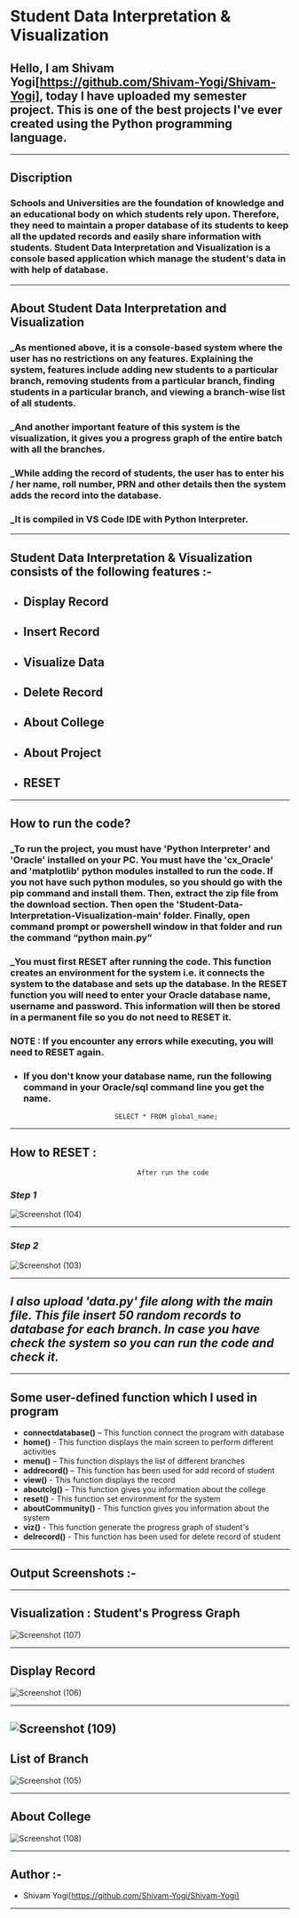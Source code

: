 # **Student Data Interpretation & Visualization**
## Hello, I am Shivam Yogi[https://github.com/Shivam-Yogi/Shivam-Yogi], today I have uploaded my semester project. This is one of the best projects I've ever created using the Python programming language.
---
## **Discription**

### Schools and Universities are the foundation of knowledge and an educational body on which students rely upon. Therefore, they need to maintain a proper database of its students to keep all the updated records and easily share information with students. Student Data Interpretation and Visualization is a console based application which manage the student's data in with help of database.

---
## **About Student Data Interpretation and Visualization**

### _As mentioned above, it is a console-based system where the user has no restrictions on any features. Explaining the system, features include adding new students to a particular branch, removing students from a particular branch, finding students in a particular branch, and viewing a branch-wise list of all students. 
### _And another important feature of this system is the visualization, it gives you a progress graph of the entire batch with all the branches.
### _While adding the record of students, the user has to enter his / her name, roll number, PRN and other details then the system adds the record into the database.
### _It is compiled in VS Code IDE with Python Interpreter.
---
##  **Student Data Interpretation & Visualization consists of the following features :-**

- ## Display Record 
- ## Insert Record
- ## Visualize Data
- ## Delete Record
- ## About College
- ## About Project
- ## RESET
---
## **How to run the code?**

### _To run the project, you must have 'Python Interpreter' and 'Oracle' installed on your PC. You must have the 'cx_Oracle' and 'matplotlib' python modules installed to run the code. If you not have such python modules, so you should go with the pip command and install them. Then, extract the zip file from the download section. Then open the 'Student-Data-Interpretation-Visualization-main' folder. Finally, open command prompt or powershell window in that folder and run the command “python main.py” 
### _You must first RESET after running the code. This function creates an environment for the system i.e. it connects the system to the database and sets up the database. In the RESET function you will need to enter your Oracle database name, username and password. This information will then be stored in a permanent file so you do not need to RESET it.
### **NOTE :** If you encounter any errors while executing, you will need to RESET again.
- ### If you don't know your database name, run the following command in your Oracle/sql command line you get the name.
                             SELECT * FROM global_name;
---
## **How to RESET :**
                                    After run the code
### *Step 1*

![Screenshot (104)](https://user-images.githubusercontent.com/96681905/151596763-cb3443bc-45d0-4111-b888-219d9d552701.png)

---
### *Step 2*

![Screenshot (103)](https://user-images.githubusercontent.com/96681905/151600478-d7aee068-4aca-4de6-a9c0-fb53f7f38544.png)

---

## *I also upload 'data.py' file along with the main file. This file insert 50 random records to database for each branch. In case you have check the system so you can run the code and check it.*

---

## **Some user-defined function which I used in program**

- **connectdatabase()** – This function connect the program with database
- **home()** - This function displays the main screen to perform different activities
- **menu()** – This function displays the list of different branches
- **addrecord()** – This function has been used for add record of student
- **view()** - This function displays the record
- **aboutclg()** – This function gives you information about the college
- **reset()** - This function set environment for the system
- **aboutCommunity()** - This function gives you information about the system
- **viz()** - This function generate the progress graph of student's
- **delrecord()** - This function has been used for delete record of student

---

## **Output Screenshots :-**

---
## Visualization : Student's Progress Graph
![Screenshot (107)](https://user-images.githubusercontent.com/96681905/151612337-5e592a8d-a769-4414-a0ac-72601fd58020.png)

---
## Display Record
![Screenshot (106)](https://user-images.githubusercontent.com/96681905/151613626-cc7fb52a-3324-4a41-9912-9fe2423c0407.png)

---
![Screenshot (109)](https://user-images.githubusercontent.com/96681905/151612530-79806019-dd34-4316-9a6c-a3756bc53e88.png)
---
## List of Branch
![Screenshot (105)](https://user-images.githubusercontent.com/96681905/151613208-81bdf45e-a19f-4126-bb92-89aebdc0b454.png)

---
## About College
![Screenshot (108)](https://user-images.githubusercontent.com/96681905/151613557-57a271fb-8874-4f0c-8e3b-47508aa1f11b.png)

---
## **Author :-**

- Shivam Yogi[https://github.com/Shivam-Yogi/Shivam-Yogi]
---
